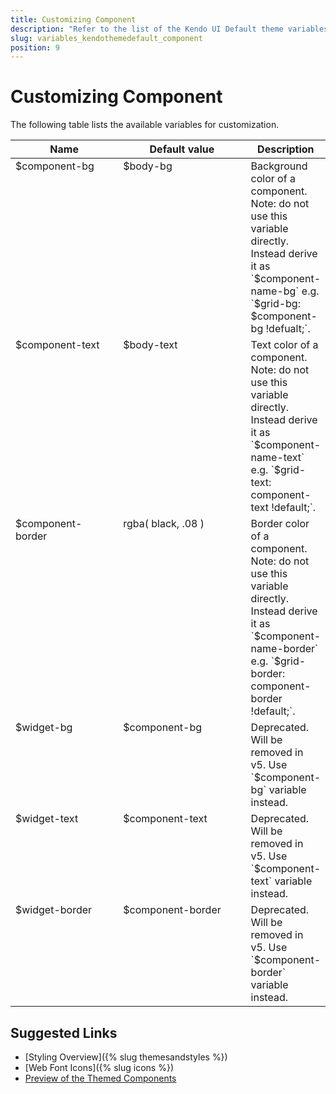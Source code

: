 ```yaml
---
title: Customizing Component
description: "Refer to the list of the Kendo UI Default theme variables available for customization."
slug: variables_kendothemedefault_component
position: 9
---
```


# Customizing Component

The following table lists the available variables for customization.

<style>
.theme-variables th,
.theme-variables td {
  vertical-align: top;
}

.color-preview {
  border-radius: 50%;
  width: 1em;
  height: 1em;
  vertical-align: middle;
  display: inline-block;
  border: 1px solid rgba(0,0,0,.08);
}
</style>




<table class="theme-variables">
  <colgroup>
    <col style="width: 200px; white-space:nowrap;" />
    <col style="width: 250px" />
    <col />
  </colgroup>
  <thead>
    <tr>
      <th>Name</th>
      <th>Default value</th>
      <th>Description</th>
    </tr>
  </thead>
  <tbody>
    <tr>
      <td>$component-bg</td>
      <td>
          $body-bg
      </td>
      <td>Background color of a component.<br />Note: do not use this variable directly. Instead derive it as `$component-name-bg` e.g. `$grid-bg: $component-bg !defualt;`.</td>
    </tr>
    <tr>
      <td>$component-text</td>
      <td>
          $body-text
      </td>
      <td>Text color of a component.<br />Note: do not use this variable directly. Instead derive it as `$component-name-text` e.g. `$grid-text: component-text !default;`.</td>
    </tr>
    <tr>
      <td>$component-border</td>
      <td>
          rgba( black, .08 )
      </td>
      <td>Border color of a component.<br />Note: do not use this variable directly. Instead derive it as `$component-name-border` e.g. `$grid-border: component-border !default;`.</td>
    </tr>
    <tr>
      <td>$widget-bg</td>
      <td>
          $component-bg
      </td>
      <td>Deprecated. Will be removed in v5. Use `$component-bg` variable instead.</td>
    </tr>
    <tr>
      <td>$widget-text</td>
      <td>
          $component-text
      </td>
      <td>Deprecated. Will be removed in v5. Use `$component-text` variable instead.</td>
    </tr>
    <tr>
      <td>$widget-border</td>
      <td>
          $component-border
      </td>
      <td> Deprecated. Will be removed in v5. Use `$component-border` variable instead.</td>
    </tr>
  </tbody>
</table>




## Suggested Links

* [Styling Overview]({% slug themesandstyles %})
* [Web Font Icons]({% slug icons %})
* [Preview of the Themed Components](../)

